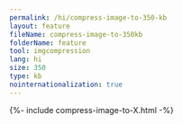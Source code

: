 ```yaml
---
permalink: /hi/compress-image-to-350-kb
layout: feature
fileName: compress-image-to-350kb
folderName: feature
tool: imgcompression
lang: hi
size: 350
type: kb
nointernationalization: true
---
```

{%- include compress-image-to-X.html -%}       
